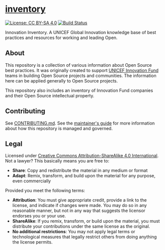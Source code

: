 [inventory](https://unicef.github.io/inventory/)
================================================

<!--
    Style rule: one sentence per line please!
    This makes git diffs easier to read. :)
-->

[![License: CC BY-SA 4.0](https://img.shields.io/badge/License-CC%20BY--SA%204.0-lightgrey.svg)](https://creativecommons.org/licenses/by-sa/4.0)
[![Build Status](https://circleci.com/gh/unicef/inventory/tree/main.svg?style=shield)](https://app.circleci.com/pipelines/github/unicef/inventory?branch=main)

Innovation Inventory.
A UNICEF Global Innovation knowledge base of best practices and resources for working and leading Open.


## About

This repository is a collection of various information about Open Source best practices.
It was originally created to support [UNICEF Innovation Fund](https://unicefinnovationfund.org/) teams in building Open Source projects and communities.
The information here can be applied generally to Open Source projects.

This repository also includes an inventory of Innovation Fund companies and their Open Source intellectual property.


## Contributing

See [CONTRIBUTING.md](https://github.com/unicef/inventory/blob/main/.github/CONTRIBUTING.md "UNICEF Open Source Inventory contributing guidelines").
See the [maintainer's guide](https://unicef.github.io/inventory/meta/maintainers-guide/ "Maintainer's guide for O.S. Inventory") for more information about how this repository is managed and governed.


## Legal

Licensed under [Creative Commons Attribution-ShareAlike 4.0 International](https://creativecommons.org/licenses/by-sa/4.0).
Not a lawyer?
This basically means you are free to:

* **Share**:
  Copy and redistribute the material in any medium or format
* **Adapt**:
  Remix, transform, and build upon the material for any purpose, even commercially

Provided you meet the following terms:

* **Attribution**:
  You must give appropriate credit, provide a link to the license, and indicate if changes were made.
  You may do so in any reasonable manner, but not in any way that suggests the licensor endorses you or your use.
* **ShareAlike**:
  If you remix, transform, or build upon the material, you must distribute your contributions under the same license as the original.
* **No additional restrictions**:
  You may not apply legal terms or technological measures that legally restrict others from doing anything the license permits.
